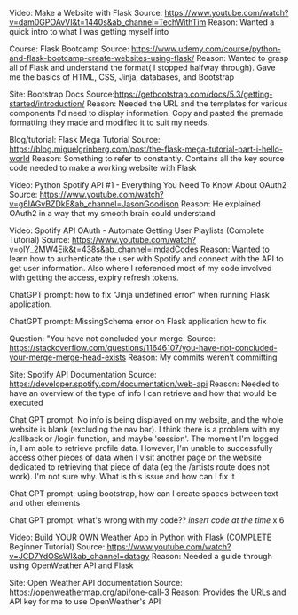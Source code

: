 Video: Make a Website with Flask
Source: https://www.youtube.com/watch?v=dam0GPOAvVI&t=1440s&ab_channel=TechWithTim
Reason: Wanted a quick intro to what I was getting myself into

Course: Flask Bootcamp
Source: https://www.udemy.com/course/python-and-flask-bootcamp-create-websites-using-flask/
Reason: Wanted to grasp all of Flask and understand the format( I stopped halfway through). Gave me the basics of HTML, CSS, Jinja, databases, and Bootstrap

Site: Bootstrap Docs
Source:https://getbootstrap.com/docs/5.3/getting-started/introduction/
Reason: Needed the URL and  the templates for various components I'd need to display information. Copy and pasted the premade formatting they made and modified it to suit my needs. 

Blog/tutorial: Flask Mega Tutorial
Source: https://blog.miguelgrinberg.com/post/the-flask-mega-tutorial-part-i-hello-world
Reason: Something to refer to constantly. Contains all the key source code needed to make a working website with Flask

Video: Python Spotify API #1 - Everything You Need To Know About OAuth2
Source: https://www.youtube.com/watch?v=g6IAGvBZDkE&ab_channel=JasonGoodison
Reason: He explained OAuth2 in a way that my smooth brain could understand

Video: Spotify API OAuth - Automate Getting User Playlists (Complete Tutorial)
Source: https://www.youtube.com/watch?v=olY_2MW4Eik&t=438s&ab_channel=ImdadCodes
Reason: Wanted to learn how to authenticate the user with Spotify and connect with the API to get user information. Also where I referenced most of my code involved with getting the access, expiry refresh tokens. 

ChatGPT prompt: how to fix "Jinja undefined error" when running Flask application. 

ChatGPT prompt: MissingSchema error on Flask application how to fix

Question: "You have not concluded your merge.
Source: https://stackoverflow.com/questions/11646107/you-have-not-concluded-your-merge-merge-head-exists
Reason: My commits weren't committing

Site: Spotify API Documentation
Source: https://developer.spotify.com/documentation/web-api
Reason: Needed to have an overview of the type of info I can retrieve and how that would be executed

Chat GPT prompt: No info is being displayed on my website, and the whole website is blank (excluding the nav bar).  I think there is a problem with my /callback or /login function, and maybe 'session'. The moment I'm logged in, I am able to retrieve profile data.  However, I'm unable to successfully access other pieces of data when I visit another page on the website dedicated to retrieving that piece of data (eg the /artists route does not work). I'm not sure why. What is this issue and how can I fix it

Chat GPT prompt: using bootstrap, how can I create spaces between text and other elements

Chat GPT prompt: what's wrong with my code?? *insert code at the time* x 6

Video: Build YOUR OWN Weather App in Python with Flask (COMPLETE Beginner Tutorial)
Source: https://www.youtube.com/watch?v=JCD7YdOSsWI&ab_channel=datagy
Reason: Needed a guide through using OpenWeather API and Flask

Site: Open Weather API documentation
Source: https://openweathermap.org/api/one-call-3
Reason: Provides the URLs and API key for me to use OpenWeather's API 








